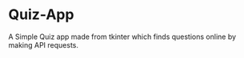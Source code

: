 # Quiz-App
A Simple Quiz app made from tkinter which finds questions online by making API requests.
